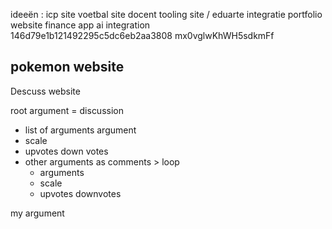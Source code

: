 ideeën :
icp site
voetbal site
docent tooling site / eduarte integratie
portfolio website
finance app
ai integration  
146d79e1b121492295c5dc6eb2aa3808
mx0vglwKhWH5sdkmFf

pokemon website
- 



Descuss website

root argument = discussion
- list of arguments
argument
- scale
- upvotes down votes
- other arguments as comments > loop
    - arguments
    - scale
    - upvotes downvotes

my argument
